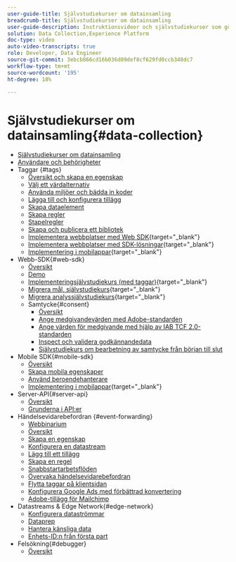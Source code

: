 ```yaml
---
user-guide-title: Självstudiekurser om datainsamling
breadcrumb-title: Självstudiekurser om datainsamling
user-guide-description: Instruktionsvideor och självstudiekurser som gör dig till en privilegierad användare av datainsamling i Experience Platform.
solution: Data Collection,Experience Platform
doc-type: video
auto-video-transcripts: true
role: Developer, Data Engineer
source-git-commit: 3ebcb866cd16b036d09def8cf629fd0ccb348dc7
workflow-type: tm+mt
source-wordcount: '195'
ht-degree: 18%

---
```



# Självstudiekurser om datainsamling{#data-collection}

+ [Självstudiekurser om datainsamling](overview.md)
+ [Användare och behörigheter](admin/users-and-permissions.md)
+ Taggar {#tags}
   + [Översikt och skapa en egenskap](tags/create-a-property.md)
   + [Välj ett värdalternativ](tags/choose-a-hosting-option.md)
   + [Använda miljöer och bädda in koder](tags/use-environments-and-embed-codes.md)
   + [Lägga till och konfigurera tillägg](tags/add-and-configure-extensions.md)
   + [Skapa dataelement](tags/create-data-elements.md)
   + [Skapa regler](tags/build-rules.md)
   + [Stapelregler](tags/stack-rules.md)
   + [Skapa och publicera ett bibliotek](tags/build-and-publish-a-library.md)
   + [Implementera webbplatser med Web SDK](https://experienceleague.adobe.com/docs/platform-learn/implement-web-sdk/overview.html){target="_blank"}
   + [Implementera webbplatser med SDK-lösningar](https://experienceleague.adobe.com/docs/platform-learn/implement-in-websites/overview.html){target="_blank"}
   + [Implementering i mobilappar](https://experienceleague.adobe.com/docs/platform-learn/implement-mobile-sdk/overview.html){target="_blank"}
+ Webb-SDK{#web-sdk}
   + [Översikt](web-sdk/overview.md)
   + [Demo](web-sdk/demo.md)
   + [Implementeringsjälvstudiekurs (med taggar)](https://experienceleague.adobe.com/docs/platform-learn/implement-web-sdk/overview.html){target="_blank"}
   + [Migrera mål, självstudiekurs](https://experienceleague.adobe.com/docs/platform-learn/migrate-target-to-websdk/introduction.html){target="_blank"}
   + [Migrera analyssjälvstudiekurs](https://experienceleague.adobe.com/en/docs/platform-learn/migrate-analytics-to-websdk/migration-to-websdk-overview){target="_blank"}
   + Samtycke{#consent}
      + [Översikt](web-sdk/consent/overview.md)
      + [Ange medgivandevärden med Adobe-standarden](web-sdk/consent/set-consent-adobe.md)
      + [Ange värden för medgivande med hjälp av IAB TCF 2.0-standarden](web-sdk/consent/set-consent-iab.md)
      + [Inspect och validera godkännandedata](web-sdk/consent/inspect.md)
      + [Självstudiekurs om bearbetning av samtycke från början till slut](web-sdk/consent/tutorial.md)
+ Mobile SDK{#mobile-sdk}
   + [Översikt](mobile-sdk/overview.md)
   + [Skapa mobila egenskaper](mobile-sdk/create-mobile-properties.md)
   + [Använd beroendehanterare](mobile-sdk/use-dependency-managers.md)
   + [Implementering i mobilappar](https://experienceleague.adobe.com/docs/platform-learn/implement-mobile-sdk/overview.html){target="_blank"}
+ Server-API{#server-api}
   + [Översikt](server-api/overview.md)
   + [Grunderna i API:er](server-api/introduction.md)
+ Händelsevidarebefordran {#event-forwarding}
   + [Webbinarium](event-forwarding/webinar.md)
   + [Översikt](event-forwarding/overview.md)
   + [Skapa en egenskap](event-forwarding/create-a-property.md)
   + [Konfigurera en datastream](event-forwarding/set-up-a-datastream.md)
   + [Lägg till ett tillägg](event-forwarding/add-an-extension.md)
   + [Skapa en regel](event-forwarding/create-a-rule.md)
   + [Snabbstartarbetsflöden](event-forwarding/quick-start-workflows.md)
   + [Övervaka händelsevidarebefordran](event-forwarding/monitor.md)
   + [Flytta taggar på klientsidan](event-forwarding/consider-moving-tags.md)
   + [Konfigurera Google Ads med förbättrad konvertering](event-forwarding/set-up-google-ads-enhanced-conversions.md)
   + [Adobe-tillägg för Mailchimp](event-forwarding/adobe-extension-for-mailchimp.md)
+ Datastreams &amp; Edge Network{#edge-network}
   + [Konfigurera dataströmmar](edge/configure-datastreams.md)
   + [Dataprep](edge/data-prep.md)
   + [Hantera känsliga data](edge/manage-sensitive-data-in-datastreams.md)
   + [Enhets-ID:n från första part](edge/generate-first-party-device-ids.md)
+ Felsökning{#debugger}
   + [Översikt](debugger/overview.md)
